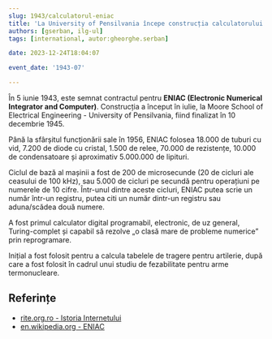 ```yaml
---
slug: 1943/calculatorul-eniac
title: 'La University of Pensilvania începe construcția calculatorului „ENIAC”'
authors: [gserban, ilg-ul]
tags: [international, autor:gheorghe.serban]

date: 2023-12-24T18:04:07

event_date: '1943-07'

---
```


În 5 iunie 1943, este semnat contractul pentru **ENIAC (Electronic
Numerical Integrator and Computer)**. Construcția a început în iulie,
la Moore School of Electrical Engineering - University of Pensilvania,
fiind finalizat în 10 decembrie 1945.

<!-- truncate -->

Până la sfârșitul funcționării sale în 1956, ENIAC folosea 18.000 de
tuburi cu vid, 7.200 de diode cu cristal, 1.500 de relee, 70.000 de rezistențe,
10.000 de condensatoare și aproximativ 5.000.000 de lipituri.

Ciclul de bază al mașinii a fost de 200 de microsecunde (20 de cicluri
ale ceasului de 100 kHz), sau 5.000 de cicluri pe secundă pentru
operațiuni pe numerele de 10 cifre. Într-unul dintre aceste cicluri,
ENIAC putea scrie un număr într-un registru, putea citi un număr
dintr-un registru sau aduna/scădea două numere.

A fost primul calculator digital programabil, electronic, de uz general,
Turing-complet și capabil să rezolve „o clasă mare de probleme numerice”
prin reprogramare.

Inițial a fost folosit pentru a calcula tabelele de tragere pentru artilerie,
după care a fost folosit în cadrul unui studiu de fezabilitate pentru
arme termonucleare.

## Referințe

- [rite.org.ro - Istoria Internetului](https://rite.org.ro/istoria-internetului/)
- [en.wikipedia.org - ENIAC](https://en.wikipedia.org/wiki/ENIAC)
